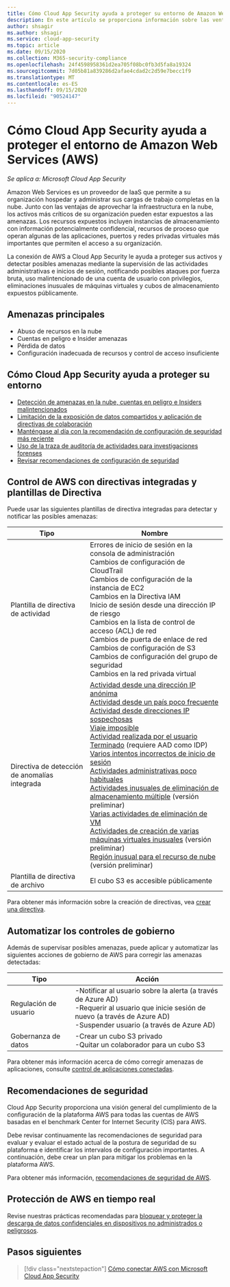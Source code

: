 ```yaml
---
title: Cómo Cloud App Security ayuda a proteger su entorno de Amazon Web Services
description: En este artículo se proporciona información sobre las ventajas de conectar la aplicación AWS a Cloud App Security mediante el conector de API para la visibilidad y el control del uso.
author: shsagir
ms.author: shsagir
ms.service: cloud-app-security
ms.topic: article
ms.date: 09/15/2020
ms.collection: M365-security-compliance
ms.openlocfilehash: 24f4598958361d2ea705f08bc0fb3d5fa8a19324
ms.sourcegitcommit: 7d05b81a839286d2afae4cdad2c2d59e7becc1f9
ms.translationtype: MT
ms.contentlocale: es-ES
ms.lasthandoff: 09/15/2020
ms.locfileid: "90524147"
---
```

# <a name="how-cloud-app-security-helps-protect-your-amazon-web-services-aws-environment"></a>Cómo Cloud App Security ayuda a proteger el entorno de Amazon Web Services (AWS)

*Se aplica a: Microsoft Cloud App Security*

Amazon Web Services es un proveedor de IaaS que permite a su organización hospedar y administrar sus cargas de trabajo completas en la nube. Junto con las ventajas de aprovechar la infraestructura en la nube, los activos más críticos de su organización pueden estar expuestos a las amenazas. Los recursos expuestos incluyen instancias de almacenamiento con información potencialmente confidencial, recursos de proceso que operan algunas de las aplicaciones, puertos y redes privadas virtuales más importantes que permiten el acceso a su organización.

La conexión de AWS a Cloud App Security le ayuda a proteger sus activos y detectar posibles amenazas mediante la supervisión de las actividades administrativas e inicios de sesión, notificando posibles ataques por fuerza bruta, uso malintencionado de una cuenta de usuario con privilegios, eliminaciones inusuales de máquinas virtuales y cubos de almacenamiento expuestos públicamente.

## <a name="main-threats"></a>Amenazas principales

- Abuso de recursos en la nube
- Cuentas en peligro e Insider amenazas
- Pérdida de datos
- Configuración inadecuada de recursos y control de acceso insuficiente

## <a name="how-cloud-app-security-helps-to-protect-your-environment"></a>Cómo Cloud App Security ayuda a proteger su entorno

- [Detección de amenazas en la nube, cuentas en peligro e Insiders malintencionados](best-practices.md#detect-cloud-threats-compromised-accounts-malicious-insiders-and-ransomware)
- [Limitación de la exposición de datos compartidos y aplicación de directivas de colaboración](best-practices.md#limit-exposure-of-shared-data-and-enforce-collaboration-policies)
- [Manténgase al día con la recomendación de configuración de seguridad más reciente](security-config-aws.md)
- [Uso de la traza de auditoría de actividades para investigaciones forenses](best-practices.md#use-the-audit-trail-of-activities-for-forensic-investigations)
- [Revisar recomendaciones de configuración de seguridad](security-config-aws.md)

## <a name="control-aws-with-built-in-policies-and-policy-templates"></a>Control de AWS con directivas integradas y plantillas de Directiva

Puede usar las siguientes plantillas de directiva integradas para detectar y notificar las posibles amenazas:

| Tipo | Nombre |
| ---- | ---- |
| Plantilla de directiva de actividad | Errores de inicio de sesión en la consola de administración<br />Cambios de configuración de CloudTrail<br />Cambios de configuración de la instancia de EC2<br />Cambios en la Directiva IAM<br />Inicio de sesión desde una dirección IP de riesgo<br />Cambios en la lista de control de acceso (ACL) de red<br />Cambios de puerta de enlace de red<br />Cambios de configuración de S3<br />Cambios de configuración del grupo de seguridad<br />Cambios en la red privada virtual |
| Directiva de detección de anomalías integrada | [Actividad desde una dirección IP anónima](anomaly-detection-policy.md#activity-from-anonymous-ip-addresses)<br />[Actividad desde un país poco frecuente](anomaly-detection-policy.md#activity-from-infrequent-country)<br />[Actividad desde direcciones IP sospechosas](anomaly-detection-policy.md#activity-from-suspicious-ip-addresses)<br />[Viaje imposible](anomaly-detection-policy.md#impossible-travel)<br />[Actividad realizada por el usuario Terminado](anomaly-detection-policy.md#activity-performed-by-terminated-user) (requiere AAD como IDP)<br />[Varios intentos incorrectos de inicio de sesión](anomaly-detection-policy.md#multiple-failed-login-attempts)<br />[Actividades administrativas poco habituales](anomaly-detection-policy.md#unusual-activities-by-user)<br />[Actividades inusuales de eliminación de almacenamiento múltiple](anomaly-detection-policy.md#unusual-activities-by-user) (versión preliminar)<br />[Varias actividades de eliminación de VM](anomaly-detection-policy.md#multiple-delete-vm-activities)<br />[Actividades de creación de varias máquinas virtuales inusuales](anomaly-detection-policy.md#unusual-activities-by-user) (versión preliminar)<br />[Región inusual para el recurso de nube](anomaly-detection-policy.md#unusual-activities-by-user) (versión preliminar) |
| Plantilla de directiva de archivo | El cubo S3 es accesible públicamente |

Para obtener más información sobre la creación de directivas, vea [crear una directiva](control-cloud-apps-with-policies.md#create-a-policy).

## <a name="automate-governance-controls"></a>Automatizar los controles de gobierno

Además de supervisar posibles amenazas, puede aplicar y automatizar las siguientes acciones de gobierno de AWS para corregir las amenazas detectadas:

| Tipo | Acción |
| ---- | ---- |
| Regulación de usuario | -Notificar al usuario sobre la alerta (a través de Azure AD)<br />-Requerir al usuario que inicie sesión de nuevo (a través de Azure AD)<br />-Suspender usuario (a través de Azure AD) |
| Gobernanza de datos | -Crear un cubo S3 privado<br />-Quitar un colaborador para un cubo S3 |

Para obtener más información acerca de cómo corregir amenazas de aplicaciones, consulte [control de aplicaciones conectadas](governance-actions.md).

## <a name="security-recommendations"></a>Recomendaciones de seguridad

Cloud App Security proporciona una visión general del cumplimiento de la configuración de la plataforma AWS para todas las cuentas de AWS basadas en el benchmark Center for Internet Security (CIS) para AWS.

Debe revisar continuamente las recomendaciones de seguridad para evaluar y evaluar el estado actual de la postura de seguridad de su plataforma e identificar los intervalos de configuración importantes. A continuación, debe crear un plan para mitigar los problemas en la plataforma AWS.

Para obtener más información, [recomendaciones de seguridad de AWS](security-config-aws.md).

## <a name="protect-aws-in-real-time"></a>Protección de AWS en tiempo real

Revise nuestras prácticas recomendadas para [bloquear y proteger la descarga de datos confidenciales en dispositivos no administrados o peligrosos](best-practices.md#block-and-protect-download-of-sensitive-data-to-unmanaged-or-risky-devices).

## <a name="next-steps"></a>Pasos siguientes

> [!div class="nextstepaction"]
> [Cómo conectar AWS con Microsoft Cloud App Security](connect-aws-to-microsoft-cloud-app-security.md)
